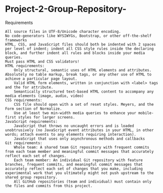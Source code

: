 # Project-2-Group-Repository-

Requirements

    All source files in UTF-8/Unicode character encoding.
    No code-generators like WYSIWYGs, Bootstrap, or other off-the-shelf frameworks
    HTML, CSS, and JavaScript files should both be indented with 2 spaces per level of indent; indent all CSS style rules inside the declaring block, and further indent all rules and blocks inside your media queries.
    Must pass HTML and CSS validators!
    HTML requirements:
        Only structural, semantic uses of HTML elements and attributes. Absolutely no table markup, break tags, or any other use of HTML to achieve a particular page layout.
        Valid HTML form elements, written in conjunction with <label> tags and the for attribute.
        Semantically structured text-based HTML content to accompany any media elements (image, audio, video)
    CSS requirements:
        CSS file should open with a set of reset styles. Meyers, and the Form section of Normalize.
        Use at least two min-width media queries to enhance your mobile-first styles for larger screens.
    JavaScript requirements:
        JavaScript that throws no uncaught errors and is loaded unobtrusively (no JavaScript event attributes in your HTML, in other words; attach events to any elements requiring interaction).
        JavaScript that uses only asynchronous methods and callbacks
    Git requirements:
        Whole team: A shared team Git repository with frequent commits from each team member and meaningful commit messages that accurately reflect each set of changes.
        Each team member: An individual Git repository with feature branches, frequent commits, and meaningful commit messages that accurately reflect each set of changes that you make, including experimental work that you ultimately might not push upstream to the shared group repository.
        All GitHub repositories (team and individual) must contain only the files and commits from this project.

